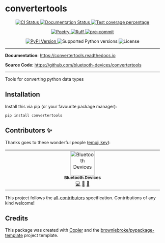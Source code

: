 # convertertools

<p align="center">
  <a href="https://github.com/bluetooth-devices/convertertools/actions/workflows/ci.yml?query=branch%3Amain">
    <img src="https://img.shields.io/github/actions/workflow/status/bluetooth-devices/convertertools/ci.yml?branch=main&label=CI&logo=github&style=flat-square" alt="CI Status" >
  </a>
  <a href="https://convertertools.readthedocs.io">
    <img src="https://img.shields.io/readthedocs/convertertools.svg?logo=read-the-docs&logoColor=fff&style=flat-square" alt="Documentation Status">
  </a>
  <a href="https://codecov.io/gh/bluetooth-devices/convertertools">
    <img src="https://img.shields.io/codecov/c/github/bluetooth-devices/convertertools.svg?logo=codecov&logoColor=fff&style=flat-square" alt="Test coverage percentage">
  </a>
</p>
<p align="center">
  <a href="https://python-poetry.org/">
    <img src="https://img.shields.io/endpoint?url=https://python-poetry.org/badge/v0.json" alt="Poetry">
  </a>
  <a href="https://github.com/astral-sh/ruff">
    <img src="https://img.shields.io/endpoint?url=https://raw.githubusercontent.com/astral-sh/ruff/main/assets/badge/v2.json" alt="Ruff">
  </a>
  <a href="https://github.com/pre-commit/pre-commit">
    <img src="https://img.shields.io/badge/pre--commit-enabled-brightgreen?logo=pre-commit&logoColor=white&style=flat-square" alt="pre-commit">
  </a>
</p>
<p align="center">
  <a href="https://pypi.org/project/convertertools/">
    <img src="https://img.shields.io/pypi/v/convertertools.svg?logo=python&logoColor=fff&style=flat-square" alt="PyPI Version">
  </a>
  <img src="https://img.shields.io/pypi/pyversions/convertertools.svg?style=flat-square&logo=python&amp;logoColor=fff" alt="Supported Python versions">
  <img src="https://img.shields.io/pypi/l/convertertools.svg?style=flat-square" alt="License">
</p>

---

**Documentation**: <a href="https://convertertools.readthedocs.io" target="_blank">https://convertertools.readthedocs.io </a>

**Source Code**: <a href="https://github.com/bluetooth-devices/convertertools" target="_blank">https://github.com/bluetooth-devices/convertertools </a>

---

Tools for converting python data types

## Installation

Install this via pip (or your favourite package manager):

`pip install convertertools`

## Contributors ✨

Thanks goes to these wonderful people ([emoji key](https://allcontributors.org/docs/en/emoji-key)):

<!-- prettier-ignore-start -->
<!-- ALL-CONTRIBUTORS-LIST:START - Do not remove or modify this section -->
<!-- prettier-ignore-start -->
<!-- markdownlint-disable -->
<table>
  <tbody>
    <tr>
      <td align="center" valign="top" width="14.28%"><a href="https://www.openhomefoundation.org/"><img src="https://avatars.githubusercontent.com/u/109550163?v=4?s=80" width="80px;" alt="Bluetooth Devices"/><br /><sub><b>Bluetooth Devices</b></sub></a><br /><a href="https://github.com/bluetooth-devices/convertertools/commits?author=Bluetooth-Devices" title="Code">💻</a> <a href="#ideas-Bluetooth-Devices" title="Ideas, Planning, & Feedback">🤔</a> <a href="https://github.com/bluetooth-devices/convertertools/commits?author=Bluetooth-Devices" title="Documentation">📖</a></td>
    </tr>
  </tbody>
</table>

<!-- markdownlint-restore -->
<!-- prettier-ignore-end -->

<!-- ALL-CONTRIBUTORS-LIST:END -->
<!-- prettier-ignore-end -->

This project follows the [all-contributors](https://github.com/all-contributors/all-contributors) specification. Contributions of any kind welcome!

## Credits

This package was created with
[Copier](https://copier.readthedocs.io/) and the
[browniebroke/pypackage-template](https://github.com/browniebroke/pypackage-template)
project template.

